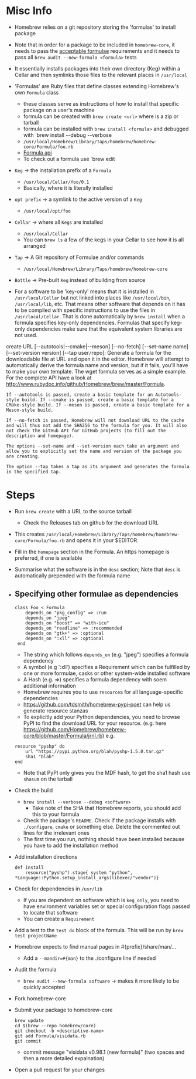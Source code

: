 # Misc Info 

- Homebrew relies on a git repository storing the 'formulas' to install package
- Note that in order for a package to be included in `homebrew-core`, it needs to pass the [acceptable formulae](https://docs.brew.sh/Acceptable-Formulae) requirements and it needs to pass all `brew audit --new-formula <formula>` tests
- It essentially installs packages into their own directory (Keg) within a Cellar and then symlinks those files to the relevant places in `/usr/local`
- 'Formulas' are Ruby files that define classes extending Homebrew's own `Formula` class
    - these classes serve as instructions of how to install that specific package on a user's machine
    - formula can be created with `brew create <url>` where <url> is a zip or tarball
    - formula can be installed with `brew install <formula>` and debugged with `brew install --debug --verbose <formula>
    - `/usr/local/Homebrew/Library/Taps/homebrew/homebrew-core/Formula/foo.rb`
    - [Formula api](http://www.rubydoc.info/github/Homebrew/brew/master/Formula)
    - To check out a formula use `brew edit <formula>
- `Keg` -> the installation prefix of a `Formula` 
    - `/usr/local/Cellar/foo/0.1`
    - Basically, where it is literally installed
- `opt prefix` -> a symlink to the active version of a `Keg`
    - `/usr/local/opt/foo`
- `Cellar` -> where all `Kegs` are installed 
    - `/usr/local/Cellar`
    - You can `brew ls` a few of the kegs in your Cellar to see how it is all arranged
- `Tap` -> A Git repository of Formulae and/or commands
    - `/usr/local/Homebrew/Library/Taps/homebrew/homebrew-core`
- `Bottle` -> Pre-built `Keg` instead of building from source

- For a software to be 'key-only' means that it is installed in `/usr/local/Cellar` but not linked into places like `/usr/local/bin`, `/usr/local/lib`, etc. That means other software that depends on it has to be compiled with specific instructions to use the files in `/usr/local/Cellar`. That is done automatically by `brew install` when a formula specifies key-only dependencies. Formulas that specify keg-only dependencies make sure that the equivalent system libraries are not used. 

create URL [--autotools|--cmake|--meson] [--no-fetch] [--set-name name] [--set-version version] [--tap user``/``repo]: Generate a formula for the downloadable file at URL and open it in the editor. Homebrew will attempt to automatically derive the formula name and version, but if it fails, you'll have to make your own template. The wget formula serves as a simple example. For the complete API have a look at http://www.rubydoc.info/github/Homebrew/brew/master/Formula.

    If --autotools is passed, create a basic template for an Autotools-style build. If --cmake is passed, create a basic template for a CMake-style build. If --meson is passed, create a basic template for a Meson-style build.

    If --no-fetch is passed, Homebrew will not download URL to the cache and will thus not add the SHA256 to the formula for you. It will also not check the GitHub API for GitHub projects (to fill out the description and homepage).

    The options --set-name and --set-version each take an argument and allow you to explicitly set the name and version of the package you are creating.

    The option --tap takes a tap as its argument and generates the formula in the specified tap.

# Steps
- Run `brew create` with a URL to the source tarball
    - Check the Releases tab on github for the download URL

- This creates `/usr/local/Homebrew/Library/Taps/homebrew/homebrew-core/Formula/foo.rb` and opens it in your $EDITOR.

- Fill in the `homepage` section in the Formula. An https homepage is preferred, if one is available

- Summarise what the software is in the `desc` section; Note that `desc` is automatically prepended with the formula name

- Specifying other formulae as dependencies
    - 
    ```
    class Foo < Formula
        depends_on "pkg_config" => :run
        depends_on "jpeg" 
        depends_on "boost" => "with-icu"
        depends_on "readline" => :recommended
        depends_on "gtk+" => :optional
        depends_on ":xll" => :optional
     end
     ```
     - The string which follows `depends_on` (e.g. "jpeg") specifies a formula dependency
     - A symbol (e.g ':xll') specifies a Requirement which can be fulfilled by one or more formulae, casks or other system-wide installed software
     - A Hash (e.g. =>) specifies a formula dependency with soem additional information
     - Homebrew requires you to use `resource`s for all language-specific dependencies
     - https://github.com/tdsmith/homebrew-pypi-poet can help us generate resource stanzas
    - To explicitly add your Python dependencies, you need to browse PyPI to find the download URL for your resource. (e.g. here https://github.com/Homebrew/homebrew-core/blob/master/Formula/jrnl.rb)
    e.g.
    ```
    resource "pyshp" do
        url "https://pypi.python.org/blah/pyshp-1.5.0.tar.gz"
        sha1 "blah"
    end
    ```
    - Note that PyPI only gives you the MDF hash, to get the sha1 hash use `shasum` on the tarball
- Check the build
    - `brew install --verbose --debug <software>`
        - Take note of the SHA that Homebrew reports, you should add this to your formula 
    - Check the package's `README`. Check if the package installs with `./configure`, `cmake` or something else. Delete the commented out lines for the irrelevant ones
    - The first time you run, nothing should have been installed because you have to add the installation method

- Add installation directions
    ```
    def install
        resource("pyshp").stage{ system "python", *Language::Python.setup_install_args(libexec/"vendor")}
    ```
- Check for dependencies in `/usr/lib`
    - If you are dependent on software which is `keg_only`, you need to have environment variables set or special configuration flags passed to locate that software
    - You can create a `Requirement`

- Add a test to the `test do` block of the formula. This will be run by `brew test projectName`

- Homebrew expects to find manual pages in #{prefix}/share/man/...
    - Add a `--mandir=#{man}` to the ./configure line if needed

- Audit the formula
    - `brew audit --new-formula software` -> makes it more likely to be quickly accepted

- Fork homebrew-core

- Submit your package to homebrew-core
    ```
    brew update
    cd $(brew --repo homebrew/core)
    git checkout -b <descriptive-name>
    git add Formula/visidata.rb
    git commit
    ```
    - commit message "visidata v0.98.1 (new formula)" (two spaces and then a more detailed expalnation)
- Open a pull request for your changes
